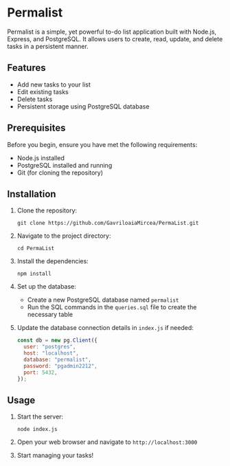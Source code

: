 # Permalist

Permalist is a simple, yet powerful to-do list application built with Node.js, Express, and PostgreSQL. It allows users to create, read, update, and delete tasks in a persistent manner.

## Features

- Add new tasks to your list
- Edit existing tasks
- Delete tasks
- Persistent storage using PostgreSQL database

## Prerequisites

Before you begin, ensure you have met the following requirements:

- Node.js installed
- PostgreSQL installed and running
- Git (for cloning the repository)

## Installation

1. Clone the repository:
   ```
   git clone https://github.com/GavriloaiaMircea/PermaList.git
   ```

2. Navigate to the project directory:
   ```
   cd PermaList
   ```

3. Install the dependencies:
   ```
   npm install
   ```

4. Set up the database:
   - Create a new PostgreSQL database named `permalist`
   - Run the SQL commands in the `queries.sql` file to create the necessary table

5. Update the database connection details in `index.js` if needed:
   ```javascript
   const db = new pg.Client({
     user: "postgres",
     host: "localhost",
     database: "permalist",
     password: "pgadmin2212",
     port: 5432,
   });
   ```

## Usage

1. Start the server:
   ```
   node index.js
   ```

2. Open your web browser and navigate to `http://localhost:3000`

3. Start managing your tasks!

